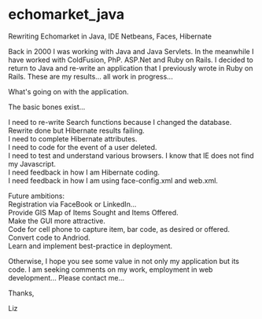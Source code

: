 # echomarket_java
Rewriting Echomarket in Java, IDE Netbeans, Faces, Hibernate 

Back in 2000 I was working with Java and Java Servlets.  In the meanwhile I have worked with ColdFusion, PhP. ASP.Net and Ruby on Rails.  I decided to return to Java and re-write an application that I previously wrote in Ruby on Rails.  These are my results...  all work in progress... 

What's going on with the application.

The basic bones exist...

I need to re-write Search functions because I changed the database.  Rewrite done but Hibernate results failing.  
I need to complete Hibernate attributes.  
I need to code for the event of a user deleted.  
I need to test and understand various browsers.  I know that IE does not find my Javascript.    
I need feedback in how I am Hibernate coding.   
I need feedback in how I am using face-config.xml and web.xml.    

Future ambitions:  
Registration via FaceBook or LinkedIn...  
Provide GIS Map of Items Sought and Items Offered.  
Make the GUI more attractive.  
Code for cell phone to capture item, bar code, as desired or offered.  
Convert code to Andriod.   
Learn and implement best-practice in deployment.  

Otherwise, I hope you see some value in not only my application but its code.  I am seeking comments on my work, employment in web development... Please contact me...  

Thanks,  

Liz
